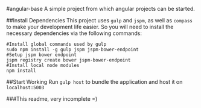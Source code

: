 #angular-base
A simple project from which angular projects can be started.

##Install Dependencies
This project uses `gulp` and `jspm`, as well as `compass` to make your development life easier. So you will need to install the necessary dependencies via the following commands:
```shell
#Install global commands used by gulp
sudo npm install -g gulp jspm jspm-bower-endpoint
#Setup jspm bower endpoint
jspm registry create bower jspm-bower-endpoint
#Install local node modules
npm install
```


##Start Working
Run `gulp host` to bundle the application and host it on `localhost:5003`


###This readme, very incomplete =)
